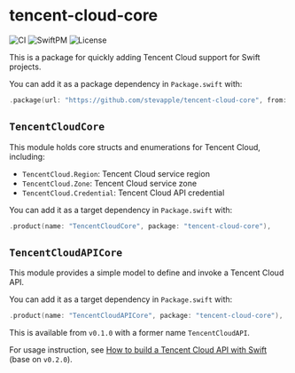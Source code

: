 # tencent-cloud-core

![CI](https://img.shields.io/github/workflow/status/stevapple/tencent-cloud-core/CI?label=CI&logo=github)
![SwiftPM](https://img.shields.io/github/v/release/stevapple/tencent-cloud-core?include_prereleases&label=SPM&color=orange&logo=swift)
![License](https://img.shields.io/github/license/stevapple/tencent-cloud-core)

This is a package for quickly adding Tencent Cloud support for Swift projects.

You can add it as a package dependency in `Package.swift` with:

```swift
.package(url: "https://github.com/stevapple/tencent-cloud-core", from: "0.2.0"),
```

## `TencentCloudCore`

This module holds core structs and enumerations for Tencent Cloud, including:

- `TencentCloud.Region`: Tencent Cloud service region
- `TencentCloud.Zone`: Tencent Cloud service zone
- `TencentCloud.Credential`: Tencent Cloud API credential

You can add it as a target dependency in `Package.swift` with:

```swift
.product(name: "TencentCloudCore", package: "tencent-cloud-core"),
```

## `TencentCloudAPICore`

This module provides a simple model to define and invoke a Tencent Cloud API.

You can add it as a target dependency in `Package.swift` with:

```swift
.product(name: "TencentCloudAPICore", package: "tencent-cloud-core"),
```

This is available from `v0.1.0` with a former name `TencentCloudAPI`.

For usage instruction, see [How to build a Tencent Cloud API with Swift](docs/build-api.md) (base on `v0.2.0`).

